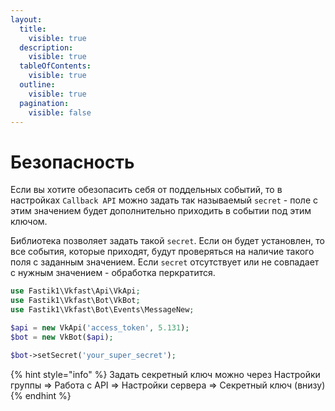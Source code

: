 ```yaml
---
layout:
  title:
    visible: true
  description:
    visible: true
  tableOfContents:
    visible: true
  outline:
    visible: true
  pagination:
    visible: false
---
```


# Безопасность

Если вы хотите обезопасить себя от поддельных событий, то в настройках `Callback API` можно задать так называемый `secret` - поле с этим значением будет дополнительно приходить в событии под этим ключом.

Библиотека позволяет задать такой `secret`. Если он будет установлен, то все события, которые приходят, будут проверяться на наличие такого поля с заданным значением. Если `secret` отсутствует или не совпадает с нужным значением - обработка перкратится.

```php
use Fastik1\Vkfast\Api\VkApi;
use Fastik1\Vkfast\Bot\VkBot;
use Fastik1\Vkfast\Bot\Events\MessageNew;

$api = new VkApi('access_token', 5.131);
$bot = new VkBot($api);

$bot->setSecret('your_super_secret');
```

{% hint style="info" %}
Задать секретный ключ можно через Настройки группы => Работа с API => Настройки сервера => Секретный ключ (внизу)
{% endhint %}

